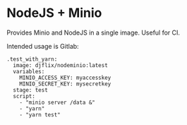 # NodeJS + Minio

Provides Minio and NodeJS in a single image. Useful for CI.

Intended usage is Gitlab:

```|yml
.test_with_yarn:
  image: djflix/nodeminio:latest
  variables:
    MINIO_ACCESS_KEY: myaccesskey
    MINIO_SECRET_KEY: mysecretkey
  stage: test
  script:
    - "minio server /data &"
    - "yarn"
    - "yarn test"
```